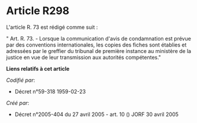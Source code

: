 # Article R298

L'article R. 73 est rédigé comme suit :

" Art. R. 73. - Lorsque la communication d'avis de condamnation est prévue par des conventions internationales, les copies
des fiches sont établies et adressées par le greffier du tribunal de première instance au ministère de la justice en vue de
leur transmission aux autorités compétentes."

**Liens relatifs à cet article**

_Codifié par_:

  - Décret n°59-318 1959-02-23

_Créé par_:

  - Décret n°2005-404 du 27 avril 2005 - art. 10 () JORF 30 avril 2005
